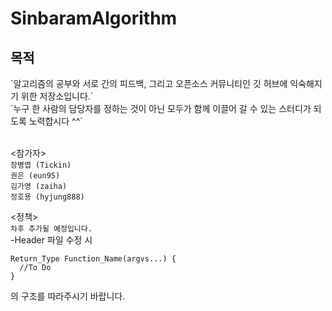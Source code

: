 ﻿# SinbaramAlgorithm 

<h2>목적</h2>
`알고리즘의 공부와 서로 간의 피드백, 그리고 오픈소스 커뮤니티인 깃 허브에 익숙해지기 위한 저장소입니다.`<br>
`누구 한 사람의 담당자를 정하는 것이 아닌 모두가 함께 이끌어 갈 수 있는 스터디가 되도록 노력합시다 ^^`<br>
<br>

<참가자><br>
`장병엽 (Tickin)`<br>
`권은 (eun95)`<br>
`김가영 (zaiha)`<br>
`정호용 (hyjung888)`<br>

<정책><br>
`차후 추가될 예정입니다.`<br>
-Header 파일 수정 시 <br>

    Return_Type Function_Name(argvs...) {
      //To Do
    }
  의 구조를 따라주시기 바랍니다.
